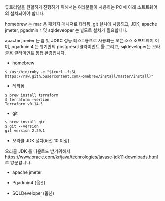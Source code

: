 튜토리얼을 원할하게 진행하기 위해서는 여러분들이 사용하는 PC 에 아래 소트트웨어의 설치되어야 합니다. 

homebrew 는 mac 용 패키지 매니저로 테라폼, git 설치에 사용되고, JDK, apache jmeter, pgadmin 4 및 sqldeveoper 는 별도로 설치가 필요합니다.

apache jmeter 는 웹 및 JDBC 성능 테스트용으로 사용되는 오픈 소스 소프트웨어 이며, pgadmin 4 는 웹기반의 postgresql 클라이언트 툴 그리고, sqldeveloper는 오라클용 클라이언트 통합 환경입니다.

* homebrew

```
$ /usr/bin/ruby -e "$(curl -fsSL https://raw.githubusercontent.com/Homebrew/install/master/install)"
```

* 테라폼 

```
$ brew install terraform
$ terraform -version
Terraform v0.14.5
```

* git 

```
$ brew install git
$ git --version
git version 2.29.1
```

* 오라클 JDK 설치(버전 10 이상)

오라클 JDK 를 다운로드 받기위해서 https://www.oracle.com/kr/java/technologies/javase-jdk11-downloads.html 로 방문합니다.





* apache jmeter

* Pgadmin4 (옵션)

* SQLDeveloper (옵션)

